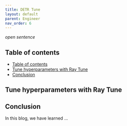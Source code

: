 ```yaml
---
title: DETR Tune
layout: default
parent: Engineer
nav_order: 6
---
```

_open sentence_

## Table of contents
- [Table of contents](#table-of-contents)
- [Tune hyperparameters with Ray Tune](#tune-hyperparameters-with-ray-tune)
- [Conclusion](#conclusion)

## Tune hyperparameters with Ray Tune

## Conclusion
In this blog, we have learned ...